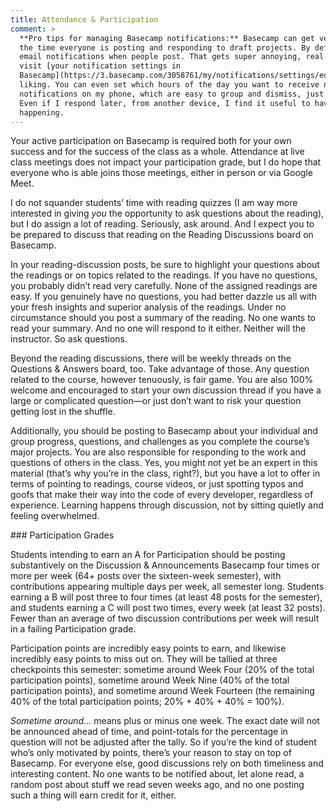 ```yaml
---
title: Attendance & Participation
comment: >
  **Pro tips for managing Basecamp notifications:** Basecamp can get very noisy, especially around
  the time everyone is posting and responding to draft projects. By default, Basecamp will send you
  email notifications when people post. That gets super annoying, real fast. But you can always
  visit [your notification settings in
  Basecamp](https://3.basecamp.com/3058761/my/notifications/settings/edit) and tune them to your
  liking. You can even set which hours of the day you want to receive notifications. I prefer to get
  notifications on my phone, which are easy to group and dismiss, just to stay on top of things.
  Even if I respond later, from another device, I find it useful to have a sense of what’s
  happening.
---
```


Your active participation on Basecamp is required both for your own success and for the success of
the class as a whole. Attendance at live class meetings does not impact your participation grade,
but I do hope that everyone who is able joins those meetings, either in person or via Google Meet.

I do not squander students’ time with reading quizzes (I am way more interested in giving *you* the
opportunity to ask questions about the reading), but I do assign a lot of reading. Seriously, ask
around. And I expect you to be prepared to discuss that reading on the Reading Discussions board on
Basecamp.

In your reading-discussion posts, be sure to highlight your questions about the readings or on
topics related to the readings. If you have no questions, you probably didn’t read very carefully.
None of the assigned readings are easy. If you genuinely have no questions, you had better dazzle us
all with your fresh insights and superior analysis of the readings. Under no circumstance should you
post a summary of the reading. No one wants to read your summary. And no one will respond to it
either. Neither will the instructor. So ask questions.

Beyond the reading discussions, there will be weekly threads on the Questions & Answers board, too.
Take advantage of those. Any question related to the course, however tenuously, is fair game. You
are also 100% welcome and encouraged to start your own discussion thread if you have a large or
complicated question—or just don’t want to risk your question getting lost in the shuffle.

Additionally, you should be posting to Basecamp about your individual and group progress, questions,
and challenges as you complete the course’s major projects. You are also responsible for responding
to the work and questions of others in the class. Yes, you might not yet be an expert in this
material (that’s why you’re in the class, right?), but you have a lot to offer in terms of pointing
to readings, course videos, or just spotting typos and goofs that make their way into the code of
every developer, regardless of experience. Learning happens through discussion, not by sitting
quietly and feeling overwhelmed.

<section class="participation-grades" markdown="1">
### Participation Grades

Students intending to earn an A for Participation should be posting substantively on the Discussion
& Announcements Basecamp four times or more per week (64+ posts over the sixteen-week semester),
with contributions appearing multiple days per week, all semester long. Students earning a B will
post three to four times (at least 48 posts for the semester), and students earning a C will post
two times, every week (at least 32 posts). Fewer than an average of two discussion contributions per
week will result in a failing Participation grade.

Participation points are incredibly easy points to earn, and likewise incredibly easy points to miss
out on. They will be tallied at three checkpoints this semester: sometime around Week Four (20% of
the total participation points), sometime around Week Nine (40% of the total participation points),
and sometime around Week Fourteen (the remaining 40% of the total participation points; 20% + 40% +
40% = 100%).

*Sometime around…* means plus or minus one week. The exact date will not be announced ahead of time,
and point-totals for the percentage in question will not be adjusted after the tally. So if you’re
the kind of student who’s only motivated by points, there’s your reason to stay on top of Basecamp.
For everyone else, good discussions rely on both timeliness and interesting content. No one wants to
be notified about, let alone read, a random post about stuff we read seven weeks ago, and no one
posting such a thing will earn credit for it, either.
</section>
